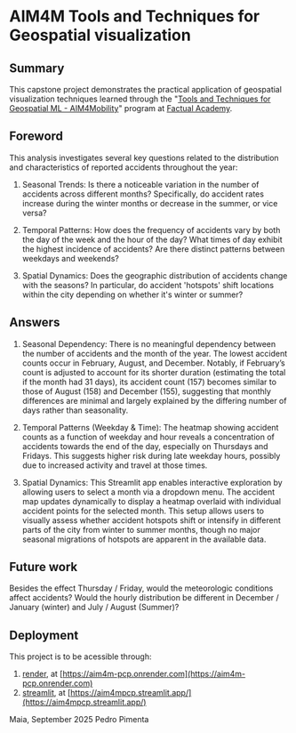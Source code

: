 # AIM4M Tools and Techniques for Geospatial visualization

## Summary
This capstone project demonstrates the practical application of geospatial visualization techniques learned through the "[Tools and Techniques for Geospatial ML - AIM4Mobility](https://factual-academy.com/bundle/aim4mobility)" program at [Factual Academy](https://factual-academy.com/).

## Foreword
This analysis investigates several key questions related to the distribution and characteristics of reported accidents throughout the year:

1. Seasonal Trends: Is there a noticeable variation in the number of accidents across different months? Specifically, do accident rates increase during the winter months or decrease in the summer, or vice versa?

2. Temporal Patterns: How does the frequency of accidents vary by both the day of the week and the hour of the day? What times of day exhibit the highest incidence of accidents? Are there distinct patterns between weekdays and weekends?

3. Spatial Dynamics: Does the geographic distribution of accidents change with the seasons? In particular, do accident 'hotspots' shift locations within the city depending on whether it's winter or summer?

## Answers
1. Seasonal Dependency:
There is no meaningful dependency between the number of accidents and the month of the year. The lowest accident counts occur in February, August, and December. Notably, if February’s count is adjusted to account for its shorter duration (estimating the total if the month had 31 days), its accident count (157) becomes similar to those of August (158) and December (155), suggesting that monthly differences are minimal and largely explained by the differing number of days rather than seasonality.

2. Temporal Patterns (Weekday & Time):
The heatmap showing accident counts as a function of weekday and hour reveals a concentration of accidents towards the end of the day, especially on Thursdays and Fridays. This suggests higher risk during late weekday hours, possibly due to increased activity and travel at those times.

3. Spatial Dynamics:
This Streamlit app enables interactive exploration by allowing users to select a month via a dropdown menu. The accident map updates dynamically to display a heatmap overlaid with individual accident points for the selected month. This setup allows users to visually assess whether accident hotspots shift or intensify in different parts of the city from winter to summer months, though no major seasonal migrations of hotspots are apparent in the available data.

## Future work
Besides the effect Thursday / Friday, would the meteorologic conditions affect accidents? Would the hourly distribution be different in December / January (winter) and July / August (Summer)? 


## Deployment

This project is to be acessible through:
1. [render](https://www.render.com), at [https://aim4m-pcp.onrender.com](https://aim4m-pcp.onrender.com)
2. [streamlit](https://streamlit.app), at [https://aim4mpcp.streamlit.app/](https://aim4mpcp.streamlit.app/)


Maia, September 2025
Pedro Pimenta